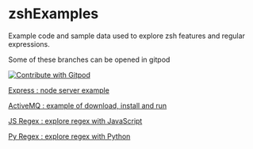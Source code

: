 # zshExamples

Example code and sample data used to explore zsh features and regular expressions.

Some of these branches can be opened in gitpod

<a href="https://gitpod.io/#https://github.com/djna/zshExamples" target="_blank">
  <img
    src="https://img.shields.io/badge/Contribute%20with-Gitpod-908a85?logo=gitpod"
    alt="Contribute with Gitpod"
  />
</a>

<a href="https://gitpod.io/#https://github.com/djna/zshExamples/tree/express" target="_blank">
    <p>Express : node server example</p>
</a>

<a href="https://gitpod.io/#https://github.com/djna/zshExamples/tree/activeMQ" target="_blank">
    <p>ActiveMQ : example of download, install and run</p>
</a>

<a href="https://gitpod.io/#https://github.com/djna/zshExamples/tree/jsregex" target="_blank">
    <p>JS Regex : explore regex with JavaScript</p>
</a>

<a href="https://gitpod.io/#https://github.com/djna/zshExamples/tree/pyregex" target="_blank">
    <p>Py Regex : explore regex with Python</p>
</a>
